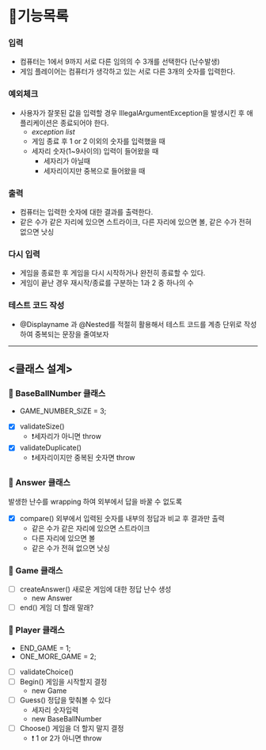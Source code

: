 # 🚀기능목록


### 입력
- 컴퓨터는 1에서 9까지 서로 다른 임의의 수 3개를 선택한다 (난수발생)
- 게임 플레이어는 컴퓨터가 생각하고 있는 서로 다른 3개의 숫자를 입력한다.

### 예외체크
- 사용자가 잘못된 값을 입력할 경우 IllegalArgumentException을 발생시킨 후 애플리케이션은 종료되어야 한다.
  - _exception list_
  - 게임 종료 후 1 or 2 이외의 숫자를 입력했을 때
  - 세자리 숫자(1~9사이의) 입력이 들어왔을 때
    - 세자리가 아닐때
    - 세자리이지만 중복으로 들어왔을 때 

### 출력
- 컴퓨터는 입력한 숫자에 대한 결과를 출력한다.
- 같은 수가 같은 자리에 있으면 스트라이크, 다른 자리에 있으면 볼, 같은 수가 전혀 없으면 낫싱

### 다시 입력
- 게임을 종료한 후 게임을 다시 시작하거나 완전히 종료할 수 있다.
- 게임이 끝난 경우 재시작/종료를 구분하는 1과 2 중 하나의 수

### 테스트 코드 작성
- @Displayname 과 @Nested를 적절히 활용해서 테스트 코드를 계층 단위로 작성하여 중복되는 문장을 줄여보자

---

## <클래스 설계>
### 🍄 BaseBallNumber 클래스

- GAME_NUMBER_SIZE = 3;
- [x] validateSize()
  - ❗세자리가 아니면 throw
- [x] validateDuplicate()
  - ❗세자리이지만 중복된 숫자면 throw

### 🍄 Answer 클래스

발생한 난수를 wrapping 하여 외부에서 답을 바꿀 수 없도록

- [x] compare() 외부에서 입력된 숫자를 내부의 정답과 비교 후 결과만 출력
  - 같은 수가 같은 자리에 있으면 스트라이크
  - 다른 자리에 있으면 볼
  - 같은 수가 전혀 없으면 낫싱

### 🍄 Game 클래스

- [ ] createAnswer() 새로운 게임에 대한 정답 난수 생성
    - new Answer
- [ ] end() 게임 더 할래 말래?

### 🍄 Player 클래스

- END_GAME = 1;
- ONE_MORE_GAME = 2;


- [ ] validateChoice()
- [ ] Begin() 게임을 시작할지 결정
  - new Game
- [ ] Guess() 정답을 맞춰볼 수 있다
  - 세자리 숫자입력
  - new BaseBallNumber
- [ ] Choose() 게임을 더 할지 말지 결정
  - ❗ 1 or 2가 아니면 throw

